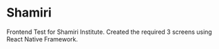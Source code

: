 # Shamiri
Frontend Test for Shamiri Institute. Created the required 3 screens using React Native Framework.
